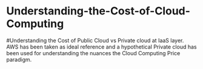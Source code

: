 # Understanding-the-Cost-of-Cloud-Computing
#Understanding the Cost of Public Cloud vs Private cloud at IaaS layer.  AWS has been taken as ideal reference and a hypothetical Private cloud has been used for understanding the  nuances the Cloud Computing Price paradigm.
